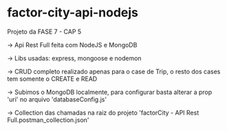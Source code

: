 # factor-city-api-nodejs

Projeto da FASE 7 - CAP 5

-> Api Rest Full feita com NodeJS e MongoDB

-> Libs usadas: express, mongoose e nodemon

-> CRUD completo realizado apenas para o case de Trip, o resto dos cases tem somente o CREATE e READ

-> Subimos o MongoDB localmente, para configurar basta alterar a prop 'uri' no arquivo 'databaseConfig.js'

-> Collection das chamadas na raiz do projeto 'factorCity - API Rest Full.postman_collection.json'
